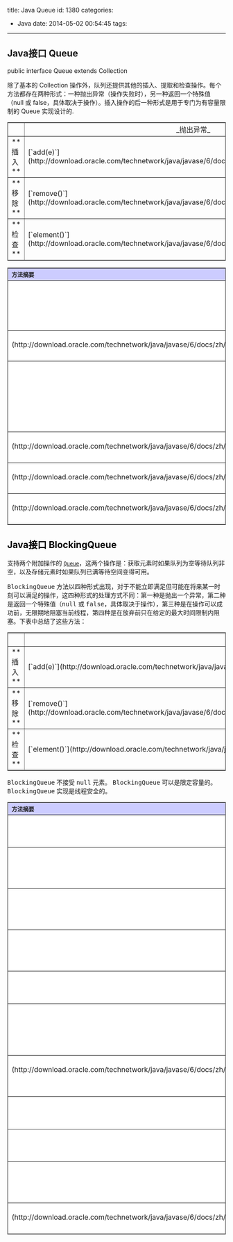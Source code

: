 title: Java Queue
id: 1380
categories:
  - Java
date: 2014-05-02 00:54:45
tags:
---

## **Java接口 Queue<E>**

public interface Queue
extends Collection

除了基本的 Collection 操作外，队列还提供其他的插入、提取和检查操作。每个方法都存在两种形式：一种抛出异常（操作失败时），另一种返回一个特殊值（null 或 false，具体取决于操作）。插入操作的后一种形式是用于专门为有容量限制的 Queue 实现设计的.
<table border="" cellspacing="1" cellpadding="3">
<tbody>
<tr>
<td></td>
<td align="CENTER">_抛出异常_</td>
<td align="CENTER">_返回特殊值_</td>
</tr>
<tr>
<td>**插入**</td>
<td>[`add(e)`](http://download.oracle.com/technetwork/java/javase/6/docs/zh/api/java/util/Queue.html#add(E))</td>
<td>[`offer(e)`](http://download.oracle.com/technetwork/java/javase/6/docs/zh/api/java/util/Queue.html#offer(E))</td>
</tr>
<tr>
<td>**移除**</td>
<td>[`remove()`](http://download.oracle.com/technetwork/java/javase/6/docs/zh/api/java/util/Queue.html#remove())</td>
<td>[`poll()`](http://download.oracle.com/technetwork/java/javase/6/docs/zh/api/java/util/Queue.html#poll())</td>
</tr>
<tr>
<td>**检查**</td>
<td>[`element()`](http://download.oracle.com/technetwork/java/javase/6/docs/zh/api/java/util/Queue.html#element())</td>
<td>`[peek()](http://download.oracle.com/technetwork/java/javase/6/docs/zh/api/java/util/Queue.html#peek())`

 </td>
</tr>
</tbody>
</table>
<table summary="" width="100%" border="1" cellspacing="0" cellpadding="3">
<tbody>
<tr bgcolor="#CCCCFF">
<th colspan="2" align="left"><span style="font-size: small;">方法摘要</span></th>
</tr>
<tr bgcolor="white">
<td align="right" valign="top" width="1%"><span>` boolean`</span></td>
<td>`** [add](http://download.oracle.com/technetwork/java/javase/6/docs/zh/api/java/util/Queue.html#add(E))**([E](http://download.oracle.com/technetwork/java/javase/6/docs/zh/api/java/util/Queue.html "Queue 中的类型参数") e)`
将指定的元素插入此队列（如果立即可行且不会违反容量限制），在成功时返回 <tt>true</tt>，如果当前没有可用的空间，则抛出<tt>IllegalStateException</tt>。</td>
</tr>
<tr bgcolor="white">
<td align="right" valign="top" width="1%"><span>` [E](http://download.oracle.com/technetwork/java/javase/6/docs/zh/api/java/util/Queue.html "Queue 中的类型参数")`</span></td>
<td>`** [element](http://download.oracle.com/technetwork/java/javase/6/docs/zh/api/java/util/Queue.html#element())**()`
获取，但是不移除此队列的头。</td>
</tr>
<tr bgcolor="white">
<td align="right" valign="top" width="1%"><span>` boolean`</span></td>
<td>`** [offer](http://download.oracle.com/technetwork/java/javase/6/docs/zh/api/java/util/Queue.html#offer(E))**([E](http://download.oracle.com/technetwork/java/javase/6/docs/zh/api/java/util/Queue.html "Queue 中的类型参数") e)`
将指定的元素插入此队列（如果立即可行且不会违反容量限制），当使用有容量限制的队列时，此方法通常要优于 [`add(E)`](http://download.oracle.com/technetwork/java/javase/6/docs/zh/api/java/util/Queue.html#add(E))，后者可能无法插入元素，而只是抛   出一个异常。</td>
</tr>
<tr bgcolor="white">
<td align="right" valign="top" width="1%"><span>` [E](http://download.oracle.com/technetwork/java/javase/6/docs/zh/api/java/util/Queue.html "Queue 中的类型参数")`</span></td>
<td>`** [peek](http://download.oracle.com/technetwork/java/javase/6/docs/zh/api/java/util/Queue.html#peek())**()`
获取但不移除此队列的头；如果此队列为空，则返回 <tt>null</tt>。</td>
</tr>
<tr bgcolor="white">
<td align="right" valign="top" width="1%"><span>` [E](http://download.oracle.com/technetwork/java/javase/6/docs/zh/api/java/util/Queue.html "Queue 中的类型参数")`</span></td>
<td>`** [poll](http://download.oracle.com/technetwork/java/javase/6/docs/zh/api/java/util/Queue.html#poll())**()`
获取并移除此队列的头，如果此队列为空，则返回 <tt>null</tt>。</td>
</tr>
<tr bgcolor="white">
<td align="right" valign="top" width="1%"><span>` [E](http://download.oracle.com/technetwork/java/javase/6/docs/zh/api/java/util/Queue.html "Queue 中的类型参数")`</span></td>
<td>`** [remove](http://download.oracle.com/technetwork/java/javase/6/docs/zh/api/java/util/Queue.html#remove())**()`
获取并移除此队列的头。</td>
</tr>
</tbody>
</table>

## <span style="color: #000000;">**Java接口 BlockingQueue**</span>

支持两个附加操作的 [`Queue`](http://download.oracle.com/technetwork/java/javase/6/docs/zh/api/java/util/Queue.html "java.util 中的接口")，这两个操作是：获取元素时如果队列为空等待队列非空，以及存储元素时如果队列已满等待空间变得可用。

<tt>BlockingQueue</tt> 方法以四种形式出现，对于不能立即满足但可能在将来某一时刻可以满足的操作，这四种形式的处理方式不同：第一种是抛出一个异常，第二种是返回一个特殊值（<tt>null</tt> 或 <tt>false</tt>，具体取决于操作），第三种是在操作可以成功前，无限期地阻塞当前线程，第四种是在放弃前只在给定的最大时间限制内阻塞。下表中总结了这些方法：
<!--more-->
<table border="" cellspacing="1" cellpadding="3">
<tbody>
<tr>
<td></td>
<td align="CENTER">_抛出异常_</td>
<td align="CENTER">_特殊值_</td>
<td align="CENTER">_阻塞_</td>
<td align="CENTER">_超时_</td>
</tr>
<tr>
<td>**插入**</td>
<td>[`add(e)`](http://download.oracle.com/technetwork/java/javase/6/docs/zh/api/java/util/concurrent/BlockingQueue.html#add(E))</td>
<td>[`offer(e)`](http://download.oracle.com/technetwork/java/javase/6/docs/zh/api/java/util/concurrent/BlockingQueue.html#offer(E))</td>
<td>[`put(e)`](http://download.oracle.com/technetwork/java/javase/6/docs/zh/api/java/util/concurrent/BlockingQueue.html#put(E))</td>
<td>[`offer(e, time, unit)`](http://download.oracle.com/technetwork/java/javase/6/docs/zh/api/java/util/concurrent/BlockingQueue.html#offer(E, long, java.util.concurrent.TimeUnit))</td>
</tr>
<tr>
<td>**移除**</td>
<td>[`remove()`](http://download.oracle.com/technetwork/java/javase/6/docs/zh/api/java/util/concurrent/BlockingQueue.html#remove(java.lang.Object))</td>
<td>[`poll()`](http://download.oracle.com/technetwork/java/javase/6/docs/zh/api/java/util/concurrent/BlockingQueue.html#poll(long, java.util.concurrent.TimeUnit))</td>
<td>[`take()`](http://download.oracle.com/technetwork/java/javase/6/docs/zh/api/java/util/concurrent/BlockingQueue.html#take())</td>
<td>[`poll(time, unit)`](http://download.oracle.com/technetwork/java/javase/6/docs/zh/api/java/util/concurrent/BlockingQueue.html#poll(long, java.util.concurrent.TimeUnit))</td>
</tr>
<tr>
<td>**检查**</td>
<td>[`element()`](http://download.oracle.com/technetwork/java/javase/6/docs/zh/api/java/util/Queue.html#element())</td>
<td>[`peek()`](http://download.oracle.com/technetwork/java/javase/6/docs/zh/api/java/util/Queue.html#peek())</td>
<td>_不可用_</td>
<td>_不可用_

 </td>
</tr>
</tbody>
</table>
<tt>BlockingQueue</tt> 不接受 <tt>null</tt> 元素。
<tt>BlockingQueue</tt> 可以是限定容量的。
<tt>BlockingQueue</tt> 实现是线程安全的。
<table summary="" width="100%" border="1" cellspacing="0" cellpadding="3">
<tbody>
<tr bgcolor="#CCCCFF">
<th colspan="2" align="left"><span style="font-size: small;">方法摘要</span></th>
</tr>
<tr bgcolor="white">
<td align="right" valign="top" width="1%"><span>` boolean`</span></td>
<td>`** [add](http://download.oracle.com/technetwork/java/javase/6/docs/zh/api/java/util/concurrent/BlockingQueue.html#add(E))**([E](http://download.oracle.com/technetwork/java/javase/6/docs/zh/api/java/util/concurrent/BlockingQueue.html "BlockingQueue 中的类型参数") e)`
将指定元素插入此队列中（如果立即可行且不会违反容量限制），成功时返回 <tt>true</tt>，如果当前没有可用的空间，则抛出<tt>IllegalStateException</tt>。</td>
</tr>
<tr bgcolor="white">
<td align="right" valign="top" width="1%"><span>` boolean`</span></td>
<td>`** [contains](http://download.oracle.com/technetwork/java/javase/6/docs/zh/api/java/util/concurrent/BlockingQueue.html#contains(java.lang.Object))**([Object](http://download.oracle.com/technetwork/java/javase/6/docs/zh/api/java/lang/Object.html "java.lang 中的类") o)`
如果此队列包含指定元素，则返回 <tt>true</tt>。</td>
</tr>
<tr bgcolor="white">
<td align="right" valign="top" width="1%"><span>` int`</span></td>
<td>`** [drainTo](http://download.oracle.com/technetwork/java/javase/6/docs/zh/api/java/util/concurrent/BlockingQueue.html#drainTo(java.util.Collection))**([Collection](http://download.oracle.com/technetwork/java/javase/6/docs/zh/api/java/util/Collection.html "java.util 中的接口")<? super [E](http://download.oracle.com/technetwork/java/javase/6/docs/zh/api/java/util/concurrent/BlockingQueue.html "BlockingQueue 中的类型参数")> c)`
移除此队列中所有可用的元素，并将它们添加到给定 collection 中。</td>
</tr>
<tr bgcolor="white">
<td align="right" valign="top" width="1%"><span>` int`</span></td>
<td>`** [drainTo](http://download.oracle.com/technetwork/java/javase/6/docs/zh/api/java/util/concurrent/BlockingQueue.html#drainTo(java.util.Collection, int))**([Collection](http://download.oracle.com/technetwork/java/javase/6/docs/zh/api/java/util/Collection.html "java.util 中的接口")<? super [E](http://download.oracle.com/technetwork/java/javase/6/docs/zh/api/java/util/concurrent/BlockingQueue.html "BlockingQueue 中的类型参数")> c, int maxElements)`
最多从此队列中移除给定数量的可用元素，并将这些元素添加到给定 collection 中。</td>
</tr>
<tr bgcolor="white">
<td align="right" valign="top" width="1%"><span>` boolean`</span></td>
<td>`** [offer](http://download.oracle.com/technetwork/java/javase/6/docs/zh/api/java/util/concurrent/BlockingQueue.html#offer(E))**([E](http://download.oracle.com/technetwork/java/javase/6/docs/zh/api/java/util/concurrent/BlockingQueue.html "BlockingQueue 中的类型参数") e)`
将指定元素插入此队列中（如果立即可行且不会违反容量限制），成功时返回 <tt>true</tt>，如果当前没有可用的空间，则返回 <tt>false</tt>。</td>
</tr>
<tr bgcolor="white">
<td align="right" valign="top" width="1%"><span>` boolean`</span></td>
<td>`** [offer](http://download.oracle.com/technetwork/java/javase/6/docs/zh/api/java/util/concurrent/BlockingQueue.html#offer(E, long, java.util.concurrent.TimeUnit))**([E](http://download.oracle.com/technetwork/java/javase/6/docs/zh/api/java/util/concurrent/BlockingQueue.html "BlockingQueue 中的类型参数") e, long timeout, [TimeUnit](http://download.oracle.com/technetwork/java/javase/6/docs/zh/api/java/util/concurrent/TimeUnit.html "java.util.concurrent 中的枚举") unit)`
将指定元素插入此队列中，在到达指定的等待时间前等待可用的空间（如果有必要）。</td>
</tr>
<tr bgcolor="white">
<td align="right" valign="top" width="1%"><span>` [E](http://download.oracle.com/technetwork/java/javase/6/docs/zh/api/java/util/concurrent/BlockingQueue.html "BlockingQueue 中的类型参数")`</span></td>
<td>`** [poll](http://download.oracle.com/technetwork/java/javase/6/docs/zh/api/java/util/concurrent/BlockingQueue.html#poll(long, java.util.concurrent.TimeUnit))**(long timeout, [TimeUnit](http://download.oracle.com/technetwork/java/javase/6/docs/zh/api/java/util/concurrent/TimeUnit.html "java.util.concurrent 中的枚举") unit)`
获取并移除此队列的头部，在指定的等待时间前等待可用的元素（如果有必要）。</td>
</tr>
<tr bgcolor="white">
<td align="right" valign="top" width="1%"><span>` void`</span></td>
<td>`** [put](http://download.oracle.com/technetwork/java/javase/6/docs/zh/api/java/util/concurrent/BlockingQueue.html#put(E))**([E](http://download.oracle.com/technetwork/java/javase/6/docs/zh/api/java/util/concurrent/BlockingQueue.html "BlockingQueue 中的类型参数") e)`
将指定元素插入此队列中，将等待可用的空间（如果有必要）。</td>
</tr>
<tr bgcolor="white">
<td align="right" valign="top" width="1%"><span>` int`</span></td>
<td>`** [remainingCapacity](http://download.oracle.com/technetwork/java/javase/6/docs/zh/api/java/util/concurrent/BlockingQueue.html#remainingCapacity())**()`
返回在无阻塞的理想情况下（不存在内存或资源约束）此队列能接受的附加元素数量；如果没有内部限制，则返回<tt>Integer.MAX_VALUE</tt>。</td>
</tr>
<tr bgcolor="white">
<td align="right" valign="top" width="1%"><span>` boolean`</span></td>
<td>`** [remove](http://download.oracle.com/technetwork/java/javase/6/docs/zh/api/java/util/concurrent/BlockingQueue.html#remove(java.lang.Object))**([Object](http://download.oracle.com/technetwork/java/javase/6/docs/zh/api/java/lang/Object.html "java.lang 中的类") o)`
从此队列中移除指定元素的单个实例（如果存在）。</td>
</tr>
<tr bgcolor="white">
<td align="right" valign="top" width="1%"><span>` [E](http://download.oracle.com/technetwork/java/javase/6/docs/zh/api/java/util/concurrent/BlockingQueue.html "BlockingQueue 中的类型参数")`</span></td>
<td>`** [take](http://download.oracle.com/technetwork/java/javase/6/docs/zh/api/java/util/concurrent/BlockingQueue.html#take())**()`
获取并移除此队列的头部，在元素变得可用之前一直等待（如果有必要）。</td>
</tr>
</tbody>
</table>
